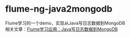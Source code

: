 # flume-ng-java2mongodb
Flume学习的一个demo，实现从Java写日志数据到MongoDB  
相关文章：[Flume学习应用：Java写日志数据到MongoDB](http://www.cnblogs.com/ywjy/p/5255161.html)
